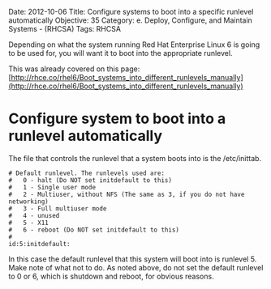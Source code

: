 Date: 2012-10-06
Title: Configure systems to boot into a specific runlevel automatically
Objective: 35
Category: e. Deploy, Configure, and Maintain Systems - (RHCSA)
Tags: RHCSA

Depending on what the system running Red Hat Enterprise Linux 6 is going to be used for, you will want it to boot into the appropriate runlevel. 

This was already covered on this page: [http://rhce.co/rhel6/Boot_systems_into_different_runlevels_manually](http://rhce.co/rhel6/Boot_systems_into_different_runlevels_manually)

Configure system to boot into a runlevel automatically
==

The file that controls the runlevel that a system boots into is the /etc/inittab.

    # Default runlevel. The runlevels used are:
    #   0 - halt (Do NOT set initdefault to this)
    #   1 - Single user mode
    #   2 - Multiuser, without NFS (The same as 3, if you do not have networking)
    #   3 - Full multiuser mode
    #   4 - unused
    #   5 - X11
    #   6 - reboot (Do NOT set initdefault to this)
    # 
    id:5:initdefault:

In this case the default runlevel that this system will boot into is runlevel 5. Make note of what not to do. As noted above, do not set the default runlevel to 0 or 6, which is shutdown and reboot, for obvious reasons.
